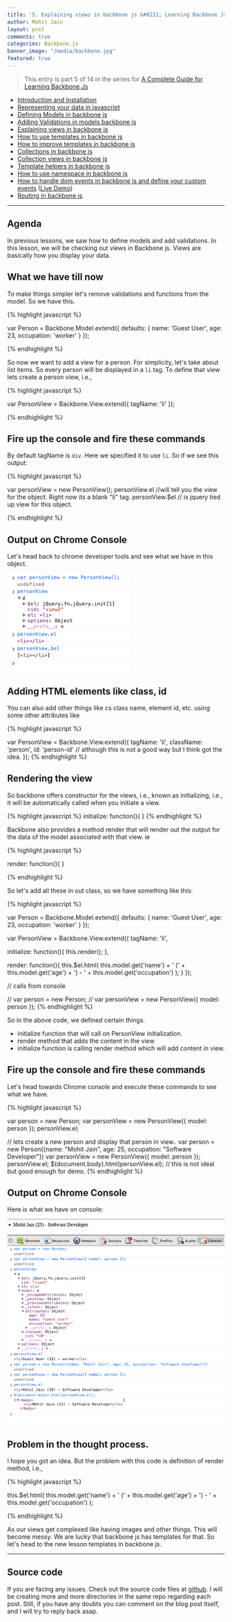 ```yaml
---
title: '5. Explaining views in backbone js &#8211; Learning Backbone Js'
author: Mohit Jain
layout: post
comments: true
categories: Backbone.js
banner_image: "/media/backbone.jpg"
featured: true
---
```


> This entry is part 5 of 14 in the series for [A Complete Guide for Learning Backbone Js](/2012/12/a-complete-guide-for-learning-backbone-js/)

* [Introduction and Installation](/2012/12/introduction-to-backbone-js-and-setting-up-an-working-environment)
* [Representing your data in javascript](/2012/12/2-representing-your-data-in-javascript-learning-backbone-js)
* [Defining Models in backbone js](/2012/12/3-defining-models-in-backbone-js-learning-backbone-js)
* [Adding Validations in models backbone js ](/2012/12/4-adding-validations-in-models-in-backbone-js-learning-backbone-js)
* [Explaining views in backbone js](/2012/12/5-explaining-views-in-backbone-js-learning-backbone-js)
* [How to use templates in backbone js ](/2012/12/how-to-use-templates-in-backbone-js-learning-backbone-js)
* [How to improve templates in backbone js](/2012/12/how-to-improve-templates-in-backbone-js-learning-backbone-js)
* [Collections in backbone js](/2012/12/8-collections-in-backbone-js-learning-backbone-js)
* [Collection views in backbone js ](/2012/12/9-collection-views-in-backbone-js-learning-backbone-js)
* [Template helpers in backbone js](/2012/12/template-helpers-in-backbone-js-learning-backbonejs)
* [How to use namespace in backbone js ](/2012/12/11-namespacing-in-backbone-js-learning-backbonejs)
* [How to handle dom events in backbone js and define your custom events](/2012/12/12-listening-to-dom-events-in-backbone-js-learning-backbone-js) ([Live Demo](http://listen-dom-events-backbone.herokuapp.com))
* [Routing in backbone js](/2013/01/routers-in-backbone-js-learning-backbone-js)

***

## Agenda

In previous lessons, we saw how to define models and add validations. In this lesson, we will be checking out views in Backbone js. Views are basically how you display your data.

## What we have till now

To make things simpler let's remove validations and functions from the model. So we have this.

{% highlight javascript %}

var Person = Backbone.Model.extend({
    defaults: {
        name: 'Guest User',
        age: 23,
        occupation: 'worker'
    }
});

{% endhighlight %}

So now we want to add a view for a person. For simplicity, let's take about list items. So every person will be displayed in a `li` tag. To define that view lets create a person view, i.e.,

{% highlight javascript %}

var PersonView = Backbone.View.extend({
    tagName: 'li'
});

{% endhighlight %}

## Fire up the console and fire these commands

By default tagName is `div`. Here we specified it to use `li`. So if we see this output:


{% highlight javascript %}

var personView = new PersonView();
personView.el //will tell you the view for the object. Right now its a blank "li" tag.
personView.$el // is jquery tied up view for this object.

{% endhighlight %}


## Output on Chrome Console

Let's head back to chrome developer tools and see what we have in this object.

![Define a basic view](/wp-content/uploads/2012/12/Screen-Shot-2012-12-16-at-8.53.11-PM.png?fit=283,227)

## Adding HTML elements like class, id

You can also add other things like cs class name, element id, etc. using some other attributes like

{% highlight javascript %}

var PersonView = Backbone.View.extend({
    tagName: 'li',
        className: 'person',
        id: 'person-id' // although this is not a good way but I think got the idea.
});
{% endhighlight %}

## Rendering the view

So backbone offers constructor for the views, i.e., known as initializing, i.e., it will be automatically called when you initiate a view.

{% highlight javascript %}
initialize: function(){
}
{% endhighlight %}

Backbone also provides a method render that will render out the output for the data of the model associated with that view. ie

{% highlight javascript %}

render: function(){
}

{% endhighlight %}

<!--more-->

So let's add all these in out class, so we have something like this:

{% highlight javascript %}

var Person = Backbone.Model.extend({
    defaults: {
        name: 'Guest User',
        age: 23,
        occupation: 'worker'
    }
});

var PersonView = Backbone.View.extend({
   tagName: 'li',

   initialize: function(){
     this.render();
   },

   render: function(){
     this.$el.html( this.model.get('name') + ' (' + this.model.get('age') + ') - ' + this.model.get('occupation') );
  }
});

// calls from console

// var person = new Person;
// var personView = new PersonView({ model: person });
{% endhighlight %}

So in the above code, we defined certain things.

*   initialize function that will call on PersonView initialization.
*   render method that adds the content in the view
*   initialize function is calling render method which will add content in view.

## Fire up the console and fire these commands

Let's head towards Chrome console and execute these commands to see what we have.

{% highlight javascript %}

var person = new Person;
var personView = new PersonView({ model: person });
personView.el;

// lets create a new person and display that person in view..
var person = new Person({name: "Mohit Jain", age: 25, occupation: "Software Developer"})
var personView = new PersonView({ model: person });
personView.el;
$(document.body).html(personView.el);  // this is not ideal but good enough for demo.
{% endhighlight %}

## Output on Chrome Console

Here is what we have on console:

![views in backbone js - console output](/wp-content/uploads/2012/12/views-in-backbone-js-console-output.png?fit=690,650)

## Problem in the thought process.

I hope you got an idea. But the problem with this code is definition of render method, i.e.,

{% highlight javascript %}

this.$el.html( this.model.get('name') + ' (' + this.model.get('age') + ') - ' + this.model.get('occupation') );

{% endhighlight %}

As our views get complexed like having images and other things. This will become messy. We are lucky that backbone js has templates for that. So let's head to the new lesson templates in backbone js.

***

## Source code

If you are facing any issues. Check out the source code files at [github](https://github.com/mohitjain/learning_basics_backbone "Source Code for the post"). I will be creating more and more directories in the same repo regarding each post. Still, if you have any doubts you can comment on the blog post itself, and I will try to reply back asap.
